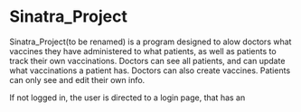 # Sinatra_Project

Sinatra_Project(to be renamed) is a program designed to alow doctors what vaccines they have administered to what patients, as well as patients to track their own vaccinations. Doctors can see all patients, and can update what vaccinations a patient has. Doctors can also create vaccines. Patients can only see and edit their own info. 

If not logged in, the user is directed to a login page, that has an 